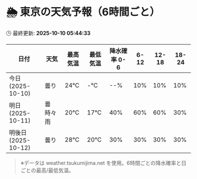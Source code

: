 # 🌦️ 東京の天気予報（6時間ごと）

🕒 最終更新: **2025-10-10 05:44:33**

| 日付 | 天気 | 最高気温 | 最低気温 | 降水確率 0-6 | 6-12 | 12-18 | 18-24 |
|------|------|----------|----------|------------|------|------|------|
| 今日 (2025-10-10) | 曇り | 24℃ | -℃ | --% | 10% | 10% | 10% |
| 明日 (2025-10-11) | 曇時々雨 | 20℃ | 17℃ | 40% | 60% | 60% | 30% |
| 明後日 (2025-10-12) | 曇り | 28℃ | 20℃ | 30% | 30% | 30% | 30% |

> ※データは weather.tsukumijima.net を使用。6時間ごとの降水確率と日ごとの最高/最低気温。